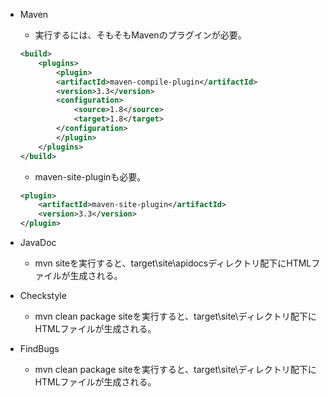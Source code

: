 *   Maven
    -   実行するには、そもそもMavenのプラグインが必要。

    ```xml
    <build>
        <plugins>
            <plugin>
            <artifactId>maven-compile-plugin</artifactId>
            <version>3.3</version>
            <configuration>
                <source>1.8</source>
                <target>1.8</target>
            </configuration>
            </plugin>
        </plugins>
    </build>
    ```

    -   maven-site-pluginも必要。
    ```XML
    <plugin>
        <artifactId>maven-site-plugin</artifactId>
        <version>3.3</version>
    </plugin>
    ```

*   JavaDoc
    -   mvn siteを実行すると、target\site\apidocsディレクトリ配下にHTMLファイルが生成される。

*   Checkstyle
    -   mvn clean package siteを実行すると、target\site\ディレクトリ配下にHTMLファイルが生成される。

*   FindBugs
    -   mvn clean package siteを実行すると、target\site\ディレクトリ配下にHTMLファイルが生成される。

